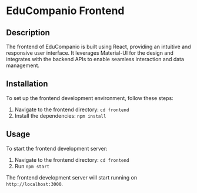 # EduCompanio Frontend

## Description

The frontend of EduCompanio is built using React, providing an intuitive and responsive user interface. It leverages Material-UI for the design and integrates with the backend APIs to enable seamless interaction and data management.

## Installation

To set up the frontend development environment, follow these steps:

1. Navigate to the frontend directory: `cd frontend`
2. Install the dependencies: `npm install`

## Usage

To start the frontend development server:

1. Navigate to the frontend directory: `cd frontend`
2. Run `npm start`

The frontend development server will start running on `http://localhost:3000`.
